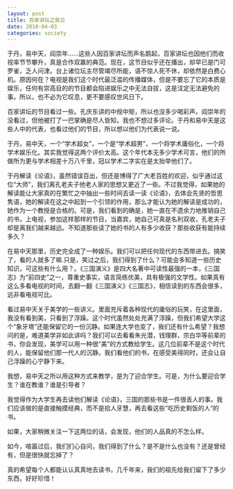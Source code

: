 ```yaml
---
layout: post
title: 百家讲坛之我见
date: 2010-04-03
categories: society
---
```

于丹，易中天，阎崇年……这些人因百家讲坛而声名鹊起，百家讲坛也因他们而收视率节节攀升，真是合作双赢的典范。现在，这节目似乎还在播出，却早已是门可罗雀，乏人问津。台上诸位坛主尽管竭尽所能，语不惊人死不休，却依然是白费心机。原因何在？电视是我们这个时代最泛滥的传播媒体，但是不要忘了它的本质是娱乐，任何有崇高目的的节目都会陷进娱乐之中无法自拔，这是注定无法避免的事。所以，也不必为它叹息，更不要感叹世风日下。
<!--more-->

百家讲坛的节目看过一些。孔庆东讲的中规中矩，所以也没多少喝彩声。阎崇年的没看过，但他被打了一巴掌确是尽人皆知，我也不想过多评论。于丹和易中天是这些人中的代表，也看过他们的节目，所以想以他们为代表说一说。

于丹，易中天，一个“学术超女”，一个是“学术超男”，一个将学术庸俗化，一个将学术娱乐化。其实我觉得这两个评价太高。这个年代本无多少学术可言，他们的所做所为更与学术相差十万八千里，冠以学术二字实在是太抬举他们了。

于丹解读《论语》，虽然错误百出，但还是博得了广大老百姓的欢迎，似乎通过这位“大师”，我们离孔老夫子他老人家的思想又更近了一些。不过我觉得，如果她的解读能让大家真的在繁忙之中抽出一些时间去读一读《论语》，去体会先贤的哲思隽语，她的解读在这之中起到一个引领的作用，那么才能认为她的解读是成功的，她作为一个教授是合格的。可是，我们看到的确是，她一直在不遗余力地推销自己的书，上电视，参加这样那样的节目，当嘉宾，她自己可真是名利双收，孔老夫子却是离我们越来越远。不知道那些读了她的书的人有多少收获？那些收获有能持续多久？

在易中天那里，历史完全成了一种娱乐。我们可以把任何现代的东西带进去。搞笑了，看的人就多了嘛.只是，笑过之后，我们得到了什么？可能会多知道一些历史知识，可这些有什么用？。《三国演义》是四大名著中可读性最强的一本，《三国志》为“前四史”之一，尊重史事实，语言简练优美，具有极强的文学性。如果真有这么多看电视的时间，去翻一翻《三国演义》《三国志》，相信读到的东西会很多，远非看电视可比。

看过易中天关于美学的一些讲义。里面充斥着各种现代的庸俗的玩笑，在这里面，我没有看到美，只看到了浮躁。这个时代虽然处处充满了浮躁，但我们希望大学这个“象牙塔”还能保留它的一份沉静。如果连大学也变了，我们还有什么希望？我想问的是，难道美学非如此讲吗？我们可以去看看朱光潜，钱理群，宗白华等前辈的书，你会发现，美学可以用一种很“美”的方式教给学生。这几位前辈不是这个时代的人，能保留他们那一代人的沉静。我们看他们的书，在感受美得同时，还会让自己浮躁的心宁静下来。

我想，易中天之所以用这种方式来教学，是为了迎合学生。可是，为什么要迎合学生？谁在教谁？谁是引导者？

我觉得作为大学生再去读他们解读《论语》，三国的那些书是一件很丢人的事。我们应该做的是直接触摸经典，而不是拾人牙慧，再去看这些”吃历史剩饭的人“的书。

如果，大家稍微关注一下这两位的话，会发现，他们的人品真的不怎么样。

如今，喧嚣过后，我们扪心自问，我们得到了什么？是不是什么也没有？还是曾经有，但是很快就忘掉了？

真的希望每个人都能认认真真地去读书，几千年来，我们的祖先给我们留下了多少东西，好好珍惜！

 

 
